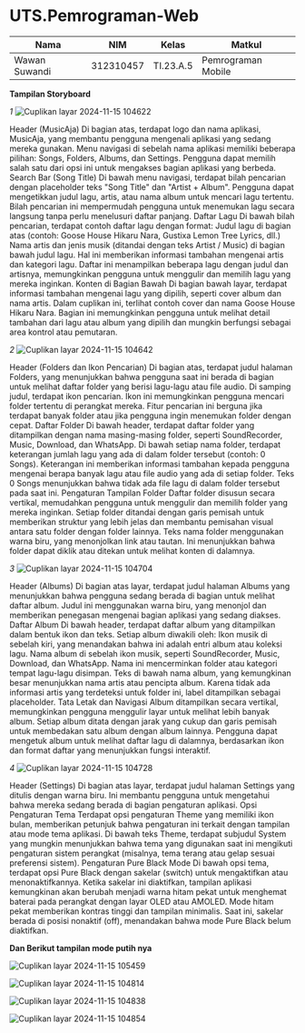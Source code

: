 # UTS.Pemrograman-Web
|**Nama**|**NIM**|**Kelas**|**Matkul**|
|----|---|-----|------|
|Wawan Suwandi|312310457|TI.23.A.5|Pemrograman Mobile|


**Tampilan Storyboard**


 *1*  ![Cuplikan layar 2024-11-15 104622](https://github.com/user-attachments/assets/4c65a7ac-e884-404e-92ac-8554ec9017d8)

 
Header (MusicAja)
Di bagian atas, terdapat logo dan nama aplikasi, MusicAja, yang membantu pengguna mengenali aplikasi yang sedang mereka gunakan.
Menu navigasi di sebelah nama aplikasi memiliki beberapa pilihan: Songs, Folders, Albums, dan Settings. Pengguna dapat memilih salah satu dari opsi ini untuk mengakses bagian aplikasi yang berbeda.
Search Bar (Song Title)
Di bawah menu navigasi, terdapat bilah pencarian dengan placeholder teks "Song Title" dan "Artist + Album". Pengguna dapat mengetikkan judul lagu, artis, atau nama album untuk mencari lagu tertentu.
Bilah pencarian ini mempermudah pengguna untuk menemukan lagu secara langsung tanpa perlu menelusuri daftar panjang.
Daftar Lagu
Di bawah bilah pencarian, terdapat contoh daftar lagu dengan format:
Judul lagu di bagian atas (contoh: Goose House Hikaru Nara, Gustixa Lemon Tree Lyrics, dll.)
Nama artis dan jenis musik (ditandai dengan teks Artist / Music) di bagian bawah judul lagu. Hal ini memberikan informasi tambahan mengenai artis dan kategori lagu.
Daftar ini menampilkan beberapa lagu dengan judul dan artisnya, memungkinkan pengguna untuk menggulir dan memilih lagu yang mereka inginkan.
Konten di Bagian Bawah
Di bagian bawah layar, terdapat informasi tambahan mengenai lagu yang dipilih, seperti cover album dan nama artis. Dalam cuplikan ini, terlihat contoh    cover dan nama Goose House Hikaru Nara.
Bagian ini memungkinkan pengguna untuk melihat detail tambahan dari lagu atau album yang dipilih dan mungkin berfungsi sebagai area kontrol atau pemutaran.

*2*  ![Cuplikan layar 2024-11-15 104642](https://github.com/user-attachments/assets/4606a5fa-6f0e-46a6-94f6-458ad6966695)


Header (Folders dan Ikon Pencarian)
Di bagian atas, terdapat judul halaman Folders, yang menunjukkan bahwa pengguna saat ini berada di bagian untuk melihat daftar folder yang berisi lagu-lagu atau file audio.
Di samping judul, terdapat ikon pencarian. Ikon ini memungkinkan pengguna mencari folder tertentu di perangkat mereka. Fitur pencarian ini berguna jika terdapat banyak folder atau jika pengguna ingin menemukan folder dengan cepat.
Daftar Folder
Di bawah header, terdapat daftar folder yang ditampilkan dengan nama masing-masing folder, seperti SoundRecorder, Music, Download, dan WhatsApp.
Di bawah setiap nama folder, terdapat keterangan jumlah lagu yang ada di dalam folder tersebut (contoh: 0 Songs). Keterangan ini memberikan informasi tambahan kepada pengguna mengenai berapa banyak lagu atau file audio yang ada di setiap folder.
Teks 0 Songs menunjukkan bahwa tidak ada file lagu di dalam folder tersebut pada saat ini.
Pengaturan Tampilan Folder
Daftar folder disusun secara vertikal, memudahkan pengguna untuk menggulir dan memilih folder yang mereka inginkan. Setiap folder ditandai dengan garis pemisah untuk memberikan struktur yang lebih jelas dan membantu pemisahan visual antara satu folder dengan folder lainnya.
Teks nama folder menggunakan warna biru, yang menonjolkan link atau tautan. Ini menunjukkan bahwa folder dapat diklik atau ditekan untuk melihat konten di dalamnya.

*3*  ![Cuplikan layar 2024-11-15 104704](https://github.com/user-attachments/assets/6c96433b-d116-45da-9f79-2e874937cabc)


Header (Albums)
Di bagian atas layar, terdapat judul halaman Albums yang menunjukkan bahwa pengguna sedang berada di bagian untuk melihat daftar album.
Judul ini menggunakan warna biru, yang menonjol dan memberikan penegasan mengenai bagian aplikasi yang sedang diakses.
Daftar Album
Di bawah header, terdapat daftar album yang ditampilkan dalam bentuk ikon dan teks. Setiap album diwakili oleh:
Ikon musik di sebelah kiri, yang menandakan bahwa ini adalah entri album atau koleksi lagu.
Nama album di sebelah ikon musik, seperti SoundRecorder, Music, Download, dan WhatsApp. Nama ini mencerminkan folder atau kategori tempat lagu-lagu disimpan.
Teks <unknown> di bawah nama album, yang kemungkinan besar menunjukkan nama artis atau pencipta album. Karena tidak ada informasi artis yang terdeteksi untuk folder ini, label <unknown> ditampilkan sebagai placeholder.
Tata Letak dan Navigasi
Album ditampilkan secara vertikal, memungkinkan pengguna menggulir layar untuk melihat lebih banyak album.
Setiap album ditata dengan jarak yang cukup dan garis pemisah untuk membedakan satu album dengan album lainnya.
Pengguna dapat mengetuk album untuk melihat daftar lagu di dalamnya, berdasarkan ikon dan format daftar yang menunjukkan fungsi interaktif.

*4*  ![Cuplikan layar 2024-11-15 104728](https://github.com/user-attachments/assets/99252856-a686-42b0-b2ce-64fc76ef2775)


Header (Settings)
Di bagian atas layar, terdapat judul halaman Settings yang ditulis dengan warna biru. Ini membantu pengguna untuk mengetahui bahwa mereka sedang berada di bagian pengaturan aplikasi.
Opsi Pengaturan Tema
Terdapat opsi pengaturan Theme yang memiliki ikon bulan, memberikan petunjuk bahwa pengaturan ini terkait dengan tampilan atau mode tema aplikasi.
Di bawah teks Theme, terdapat subjudul System yang mungkin menunjukkan bahwa tema yang digunakan saat ini mengikuti pengaturan sistem perangkat (misalnya, tema terang atau gelap sesuai preferensi sistem).
Pengaturan Pure Black Mode
Di bawah opsi tema, terdapat opsi Pure Black dengan sakelar (switch) untuk mengaktifkan atau menonaktifkannya.
Ketika sakelar ini diaktifkan, tampilan aplikasi kemungkinan akan berubah menjadi warna hitam pekat untuk menghemat baterai pada perangkat dengan layar OLED atau AMOLED. Mode hitam pekat memberikan kontras tinggi dan tampilan minimalis.
Saat ini, sakelar berada di posisi nonaktif (off), menandakan bahwa mode Pure Black belum diaktifkan.


**Dan Berikut tampilan mode putih nya**

![Cuplikan layar 2024-11-15 105459](https://github.com/user-attachments/assets/a61ae8ed-58ca-41c8-ae27-40ce92836059)


![Cuplikan layar 2024-11-15 104814](https://github.com/user-attachments/assets/2d30f9be-1e2c-4bbb-be3b-ad9d6e6714ca)


![Cuplikan layar 2024-11-15 104838](https://github.com/user-attachments/assets/7e8a8be8-8639-47da-b9ff-0456a7a90cf6)


![Cuplikan layar 2024-11-15 104854](https://github.com/user-attachments/assets/915cc193-7fdc-48f4-ac1c-98751312b9bf)









